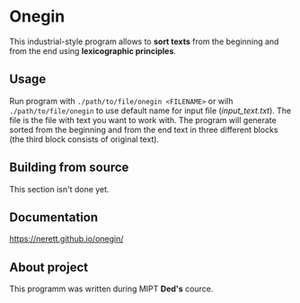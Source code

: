 # Onegin
This industrial-style program allows to **sort texts** from the beginning and from the end using **lexicographic principles**.

## Usage
Run program with `./path/to/file/onegin <FILENAME>` or wilh `./path/to/file/onegin` to use default name for input file (*input_text.txt*). The file is the file with text you want to work with. The program will generate sorted from the beginning and from the end text in three different blocks (the third block consists of original text).

## Building from source
This section isn't done yet.

## Documentation
https://nerett.github.io/onegin/

## About project
This programm was written during MIPT **Ded's** cource.
